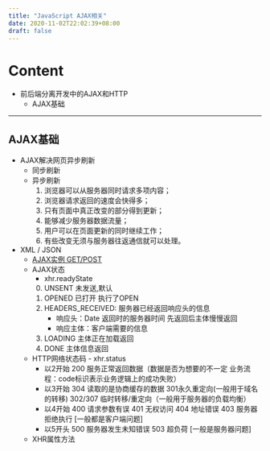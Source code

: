 ```yaml
---
title: "JavaScript AJAX相关"
date: 2020-11-02T22:02:39+08:00
draft: false
---
```

# Content
- 前后端分离开发中的AJAX和HTTP
    - AJAX基础
---
## AJAX基础
- AJAX解决网页异步刷新
    - 同步刷新
    - 异步刷新
        1. 浏览器可以从服务器同时请求多项内容；
        2. 浏览器请求返回的速度会快得多；
        3. 只有页面中真正改变的部分得到更新；
        4. 能够减少服务器数据流量；
        5. 用户可以在页面更新的同时继续工作；
        6. 有些改变无须与服务器往返通信就可以处理。
- XML / JSON
    - [AJAX实例 GET/POST](https://github.com/MarginLon/CSS_JS_Repos/blob/main/JS/ajax%E7%9B%B8%E5%85%B3/ajaxOperation.js)
    - AJAX状态 
        - xhr.readyState  
        0. UNSENT 未发送,默认  
        1. OPENED 已打开 执行了OPEN
        2. HEADERS_RECEIVED: 服务器已经返回响应头的信息
            - 响应头：Date 返回时的服务器时间 先返回后主体慢慢返回
            - 响应主体：客户端需要的信息
        3. LOADING 主体正在加载返回
        4. DONE 主体信息返回
    - HTTP网络状态码 - xhr.status
        - 以2开始 200 服务正常返回数据（数据是否为想要的不一定 业务流程：code标识表示业务逻辑上的成功失败）
        - 以3开始 304 读取的是协商缓存的数据 301永久重定向(一般用于域名的转移) 302/307 临时转移/重定向（一般用于服务器的负载均衡）
        - 以4开始 400 请求参数有误 401 无权访问 404 地址错误 403 服务器拒绝执行 [一般都是客户端问题]
        - 以5开头 500 服务器发生未知错误 503 超负荷 [一般是服务器问题]
    - XHR属性方法
